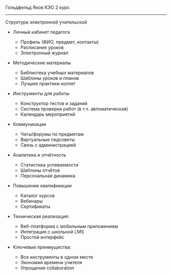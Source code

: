 Гольдфельд Яков КЭО 2 курс
____________________________

Структура электронной учительской
* Личный кабинет педагога
  * Профиль (ФИО, предмет, контакты)
  * Расписание уроков
  * Электронный журнал

* Методические материалы
  * Библиотека учебных материалов
  * Шаблоны уроков и планов
  * Лучшие практики коллег

* Инструменты для работы
  * Конструктор тестов и заданий
  * Система проверки работ (в т.ч. автоматическая)
  * Календарь мероприятий

* Коммуникации
  * Чаты/форумы по предметам
  * Виртуальные педсоветы
  * Связь с администрацией

* Аналитика и отчётность
  * Статистика успеваемости
  * Шаблоны отчётов
  * Персональная динамика

* Повышение квалификации
  * Каталог курсов
  * Вебинары
  * Сертификаты

* Техническая реализация:
  * Веб-платформа с мобильным приложением
  * Интеграция с школьной LMS
  * Простой интерфейс

* Ключевые преимущества:
  * Все инструменты в одном месте
  * Экономия времени учителя
  * Упрощение collaboration
